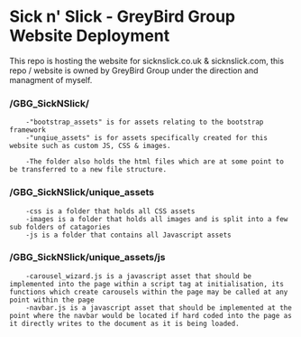 # Sick n' Slick - GreyBird Group Website Deployment
This repo is hosting the website for sicknslick.co.uk & sicknslick.com, this repo / website is owned by GreyBird Group under the direction and managment of myself.



### /GBG_SickNSlick/
        -"bootstrap_assets" is for assets relating to the bootstrap framework
        -"unqiue_assets" is for assets specifically created for this website such as custom JS, CSS & images.
        
        -The folder also holds the html files which are at some point to be transferred to a new file structure.

### /GBG_SickNSlick/unique_assets
        -css is a folder that holds all CSS assets
        -images is a folder that holds all images and is split into a few sub folders of catagories
        -js is a folder that contains all Javascript assets

### /GBG_SickNSlick/unique_assets/js
        -carousel_wizard.js is a javascript asset that should be implemented into the page within a script tag at initialisation, its functions which create carousels within the page may be called at any point within the page
        -navbar.js is a javascript asset that should be implemented at the point where the navbar would be located if hard coded into the page as it directly writes to the document as it is being loaded.